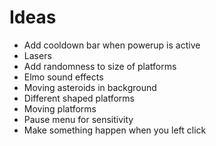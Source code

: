 # Ideas

* Add cooldown bar when powerup is active
* Lasers
* Add randomness to size of platforms
* Elmo sound effects
* Moving asteroids in background
* Different shaped platforms
* Moving platforms
* Pause menu for sensitivity
* Make something happen when you left click